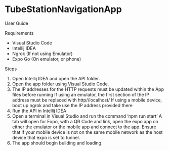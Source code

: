 # TubeStationNavigationApp

User Guide

Requirements
- Visual Studio Code
- Intellij IDEA
- Ngrok (If not using Emulator)
- Expo Go (On emulator, or phone)

Steps
1. Open Intellij IDEA and open the API folder.
2. Open the app folder using Visual Studio Code.
3. The IP addresses for the HTTP requests must be updated within the App files before running
If using an emulator, the first section of the IP address must be replaced with http//localhost/ 
If using a mobile device, boot up ngrok and take use the IP address provided there
4. Run the API in Intellij IDEA
5. Open a terminal in Visual Studio and run the command ‘npm run start’
A tab will open for Expo, with a QR Code and link, open the expo app on either the emulator or the mobile app and connect to the app.
Ensure that if your mobile device is not on the same mobile network as the host device that expo is set to tunnel.
6. The app should begin building and loading.
